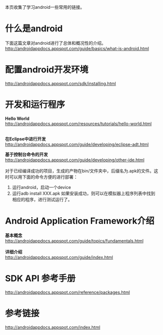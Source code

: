本页收集了学习android一些常用的链接。

# 什么是android #
下面这篇文章对android进行了总体和概况性的介绍。<br />
http://androidappdocs.appspot.com/guide/basics/what-is-android.html

# 配置android开发环境 #
http://androidappdocs.appspot.com/sdk/installing.html

# 开发和运行程序 #
**Hello World**<br />
http://androidappdocs.appspot.com/resources/tutorials/hello-world.html<br /><br />

**在Eclipse中进行开发**<br />
http://androidappdocs.appspot.com/guide/developing/eclipse-adt.html

**基于控制台命令的开发**<br />
http://androidappdocs.appspot.com/guide/developing/other-ide.html<br /><br />
对于已经编译成功的项目，生成的产物在bin/文件夹中，后缀名为.apk的文件。这时可以用下面的命令方便的进行部署：<br />
  1. 运行android，启动一个device
  1. 运行adb install XXX.apk
如果安装成功，则可以在模拟器上程序列表中找到相应的程序，进行测试运行了。


# Android Application Framework介绍 #
**基本概念**<br />
http://androidappdocs.appspot.com/guide/topics/fundamentals.html<br /><br />
**详细介绍**<br />
http://androidappdocs.appspot.com/guide/index.html

# SDK API 参考手册 #
http://androidappdocs.appspot.com/reference/packages.html

# 参考链接 #
http://androidappdocs.appspot.com/index.html
